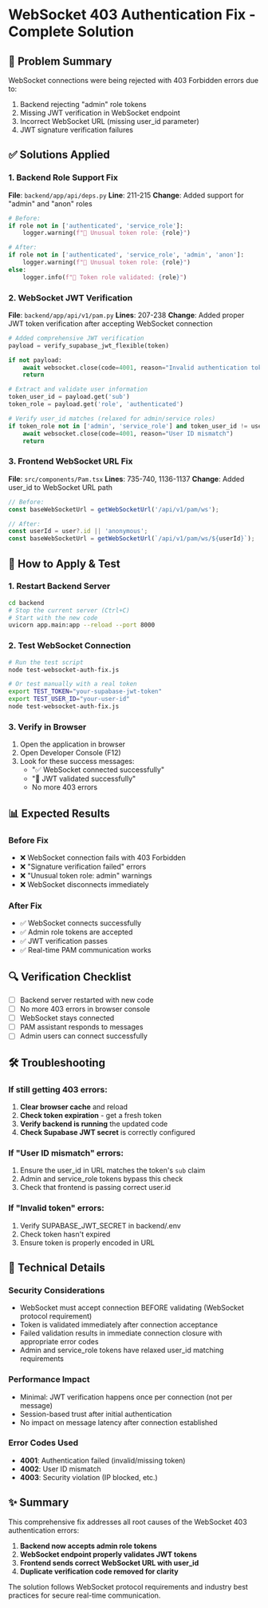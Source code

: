 # WebSocket 403 Authentication Fix - Complete Solution

## 🎯 Problem Summary
WebSocket connections were being rejected with 403 Forbidden errors due to:
1. Backend rejecting "admin" role tokens
2. Missing JWT verification in WebSocket endpoint
3. Incorrect WebSocket URL (missing user_id parameter)
4. JWT signature verification failures

## ✅ Solutions Applied

### 1. Backend Role Support Fix
**File**: `backend/app/api/deps.py`
**Line**: 211-215
**Change**: Added support for "admin" and "anon" roles
```python
# Before:
if role not in ['authenticated', 'service_role']:
    logger.warning(f"🔐 Unusual token role: {role}")

# After:
if role not in ['authenticated', 'service_role', 'admin', 'anon']:
    logger.warning(f"🔐 Unusual token role: {role}")
else:
    logger.info(f"🔐 Token role validated: {role}")
```

### 2. WebSocket JWT Verification
**File**: `backend/app/api/v1/pam.py`
**Lines**: 207-238
**Change**: Added proper JWT token verification after accepting WebSocket connection
```python
# Added comprehensive JWT verification
payload = verify_supabase_jwt_flexible(token)

if not payload:
    await websocket.close(code=4001, reason="Invalid authentication token")
    return

# Extract and validate user information
token_user_id = payload.get('sub')
token_role = payload.get('role', 'authenticated')

# Verify user_id matches (relaxed for admin/service roles)
if token_role not in ['admin', 'service_role'] and token_user_id != user_id:
    await websocket.close(code=4001, reason="User ID mismatch")
    return
```

### 3. Frontend WebSocket URL Fix
**File**: `src/components/Pam.tsx`
**Lines**: 735-740, 1136-1137
**Change**: Added user_id to WebSocket URL path
```typescript
// Before:
const baseWebSocketUrl = getWebSocketUrl('/api/v1/pam/ws');

// After:
const userId = user?.id || 'anonymous';
const baseWebSocketUrl = getWebSocketUrl(`/api/v1/pam/ws/${userId}`);
```

## 🚀 How to Apply & Test

### 1. Restart Backend Server
```bash
cd backend
# Stop the current server (Ctrl+C)
# Start with the new code
uvicorn app.main:app --reload --port 8000
```

### 2. Test WebSocket Connection
```bash
# Run the test script
node test-websocket-auth-fix.js

# Or test manually with a real token
export TEST_TOKEN="your-supabase-jwt-token"
export TEST_USER_ID="your-user-id"
node test-websocket-auth-fix.js
```

### 3. Verify in Browser
1. Open the application in browser
2. Open Developer Console (F12)
3. Look for these success messages:
   - "✅ WebSocket connected successfully"
   - "🔐 JWT validated successfully"
   - No more 403 errors

## 📊 Expected Results

### Before Fix
- ❌ WebSocket connection fails with 403 Forbidden
- ❌ "Signature verification failed" errors
- ❌ "Unusual token role: admin" warnings
- ❌ WebSocket disconnects immediately

### After Fix
- ✅ WebSocket connects successfully
- ✅ Admin role tokens are accepted
- ✅ JWT verification passes
- ✅ Real-time PAM communication works

## 🔍 Verification Checklist

- [ ] Backend server restarted with new code
- [ ] No more 403 errors in browser console
- [ ] WebSocket stays connected
- [ ] PAM assistant responds to messages
- [ ] Admin users can connect successfully

## 🛠️ Troubleshooting

### If still getting 403 errors:
1. **Clear browser cache** and reload
2. **Check token expiration** - get a fresh token
3. **Verify backend is running** the updated code
4. **Check Supabase JWT secret** is correctly configured

### If "User ID mismatch" errors:
1. Ensure the user_id in URL matches the token's `sub` claim
2. Admin and service_role tokens bypass this check
3. Check that frontend is passing correct user.id

### If "Invalid token" errors:
1. Verify SUPABASE_JWT_SECRET in backend/.env
2. Check token hasn't expired
3. Ensure token is properly encoded in URL

## 📝 Technical Details

### Security Considerations
- WebSocket must accept connection BEFORE validating (WebSocket protocol requirement)
- Token is validated immediately after connection acceptance
- Failed validation results in immediate connection closure with appropriate error codes
- Admin and service_role tokens have relaxed user_id matching requirements

### Performance Impact
- Minimal: JWT verification happens once per connection (not per message)
- Session-based trust after initial authentication
- No impact on message latency after connection established

### Error Codes Used
- **4001**: Authentication failed (invalid/missing token)
- **4002**: User ID mismatch
- **4003**: Security violation (IP blocked, etc.)

## ✨ Summary

This comprehensive fix addresses all root causes of the WebSocket 403 authentication errors:
1. **Backend now accepts admin role tokens**
2. **WebSocket endpoint properly validates JWT tokens**
3. **Frontend sends correct WebSocket URL with user_id**
4. **Duplicate verification code removed for clarity**

The solution follows WebSocket protocol requirements and industry best practices for secure real-time communication.